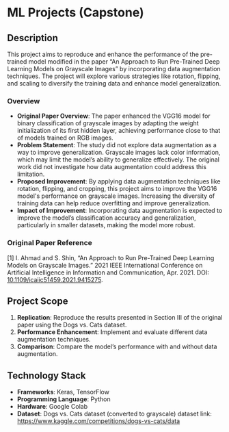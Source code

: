 # ML Projects (Capstone)

## Description
This project aims to reproduce and enhance the performance of the pre-trained model modified in the paper “An Approach to Run Pre-Trained Deep Learning Models on Grayscale Images” by incorporating data augmentation techniques. The project will explore various strategies like rotation, flipping, and scaling to diversify the training data and enhance model generalization.

### Overview
- **Original Paper Overview**: The paper enhanced the VGG16 model for binary classification of grayscale images by adapting the weight initialization of its first hidden layer, achieving performance close to that of models trained on RGB images.
- **Problem Statement**: The study did not explore data augmentation as a way to improve generalization. Grayscale images lack color information, which may limit the model’s ability to generalize effectively. The original work did not investigate how data augmentation could address this limitation.
- **Proposed Improvement**: By applying data augmentation techniques like rotation, flipping, and cropping, this project aims to improve the VGG16 model's performance on grayscale images. Increasing the diversity of training data can help reduce overfitting and improve generalization.
- **Impact of Improvement**: Incorporating data augmentation is expected to improve the model’s classification accuracy and generalization, particularly in smaller datasets, making the model more robust.

### Original Paper Reference
[1] I. Ahmad and S. Shin, “An Approach to Run Pre-Trained Deep Learning Models on Grayscale Images.” 2021 IEEE International Conference on Artificial Intelligence in Information and Communication, Apr. 2021. DOI: [10.1109/icaiic51459.2021.9415275](https://doi.org/10.1109/icaiic51459.2021.9415275).

## Project Scope
1. **Replication**: Reproduce the results presented in Section III of the original paper using the Dogs vs. Cats dataset.
2. **Performance Enhancement**: Implement and evaluate different data augmentation techniques.
3. **Comparison**: Compare the model’s performance with and without data augmentation.

## Technology Stack
- **Frameworks**: Keras, TensorFlow
- **Programming Language**: Python
- **Hardware**: Google Colab
- **Dataset**: Dogs vs. Cats dataset (converted to grayscale) dataset link: https://www.kaggle.com/competitions/dogs-vs-cats/data
